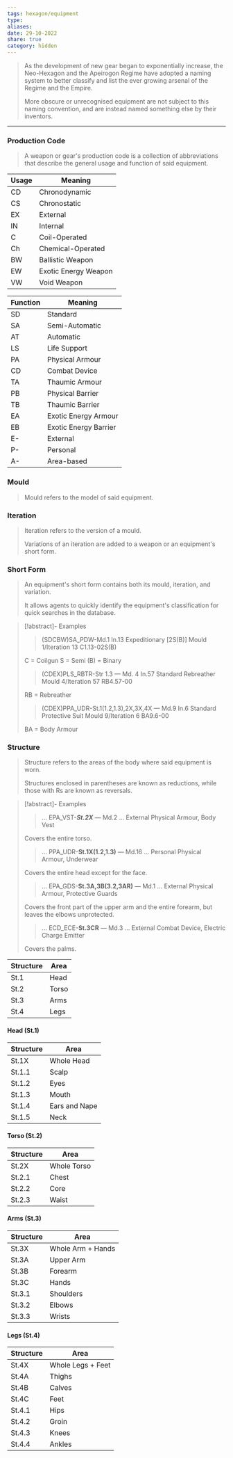 ```yaml
---
tags: hexagon/equipment
type: 
aliases: 
date: 29-10-2022
share: true
category: hidden
---
```


> As the development of new gear began to exponentially increase, the Neo-Hexagon and the Apeirogon Regime have adopted a naming system to better classify and list the ever growing arsenal of the Regime and the Empire.
> 
> More obscure or unrecognised equipment are not subject to this naming convention, and are instead named something else by their inventors.
---

### Production Code
> A weapon or gear's production code is a collection of abbreviations that describe the general usage and function of said equipment.

| Usage | Meaning              |
| ----- | -------------------- |
| CD    | Chronodynamic        |
| CS    | Chronostatic         |
| EX    | External             |
| IN    | Internal             |
| C     | Coil-Operated        |
| Ch    | Chemical-Operated    |
| BW    | Ballistic Weapon     |
| EW    | Exotic Energy Weapon |
| VW    | Void Weapon          |

| Function | Meaning               |
| -------- | --------------------- |
| SD       | Standard              |
| SA       | Semi-Automatic        |
| AT       | Automatic             |
| LS       | Life Support          |
| PA       | Physical Armour       |
| CD       | Combat Device         |
| TA       | Thaumic Armour        |
| PB       | Physical Barrier      |
| TB       | Thaumic Barrier       |
| EA       | Exotic Energy Armour  |
| EB       | Exotic Energy Barrier |
| E-       | External              |
| P-       | Personal              |
| A-       | Area-based            |

###  Mould
> Mould refers to the model of said equipment.

### Iteration
> Iteration refers to the version of a mould.
> 
> Variations of an iteration are added to a weapon or an equipment's short form.

### Short Form
> An equipment's short form contains both its mould, iteration, and variation.
> 
> It allows agents to quickly identify the equipment's classification for quick searches in the database.

> [!abstract]- Examples
> > (SDCBW)SA_PDW-Md.1 In.13 Expeditionary [2S(B)]
> > Mould 1/Iteration 13
> > C1.13-02S(B)
> 
> C = Coilgun
> S = Semi
> (B) = Binary
> 
> > (CDEX)PLS_RBTR-Str 1.3 — Md. 4 In.57 Standard Rebreather
> > Mould 4/Iteration 57
> > RB4.57-00
> 
> RB = Rebreather
> 
> > (CDEX)PPA_UDR-St.1(1.2,1.3),2X,3X,4X — Md.9 In.6 Standard Protective Suit
> > Mould 9/Iteration 6
> > BA9.6-00
> 
> BA = Body Armour

### Structure
> Structure refers to the areas of the body where said equipment is worn.
> 
> Structures enclosed in parentheses are known as reductions, while those with Rs are known as reversals.

> [!abstract]- Examples
> > ... EPA_VST-***St.2X*** — Md.2 ...
> > External Physical Armour, Body Vest
> 
> Covers the entire torso.
> 
> > ... PPA_UDR-**St.1X(1.2,1.3)** — Md.16 ...
> > Personal Physical Armour, Underwear
> 
> Covers the entire head except for the face.
> 
> > ... EPA_GDS-**St.3A,3B(3.2,3AR)** — Md.1 ...
> > External Physical Armour, Protective Guards
> 
> Covers the front part of the upper arm and the entire forearm, but leaves the elbows unprotected.
> 
> > ... ECD_ECE-**St.3CR** — Md.3 ...
> > External Combat Device, Electric Charge Emitter
> 
> Covers the palms.

| Structure | Area  |
| --------- | ----- |
| St.1      | Head  |
| St.2      | Torso |
| St.3      | Arms  |
| St.4      | Legs  |

#### Head (St.1)
| Structure | Area          |
| --------- | ------------- |
| St.1X     | Whole Head    |
| St.1.1    | Scalp         |
| St.1.2    | Eyes          |
| St.1.3    | Mouth         |
| St.1.4    | Ears and Nape |
| St.1.5    | Neck          |

#### Torso (St.2)
| Structure                 | Area                           |
| ------------------------- | ------------------------------ |
| St.2X                     | Whole Torso                    |
| St.2.1                    | Chest                          |
| St.2.2                    | Core                           |
| St.2.3                    | Waist                          |

#### Arms (St.3)
| Structure | Area              |
| --------- | ----------------- |
| St.3X     | Whole Arm + Hands |
| St.3A     | Upper Arm         |
| St.3B     | Forearm           |
| St.3C     | Hands             |
| St.3.1    | Shoulders         |
| St.3.2    | Elbows            |
| St.3.3    | Wrists            |

#### Legs (St.4)
| Structure | Area              |
| --------- | ----------------- |
| St.4X     | Whole Legs + Feet |
| St.4A     | Thighs            |
| St.4B     | Calves            |
| St.4C     | Feet              |
| St.4.1    | Hips              |
| St.4.2    | Groin             |
| St.4.3    | Knees             |
| St.4.4    | Ankles            |
